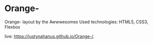 # Orange-
Orange- layout by the Awwwesomes
Used technologies: HTML5, CSS3, Flexbox

live:
https://justynahanus.github.io/Orange-/.
